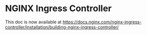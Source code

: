 # NGINX Ingress Controller

This doc is now available at <https://docs.nginx.com/nginx-ingress-controller/installation/building-nginx-ingress-controller/>
